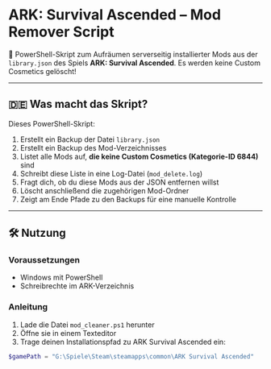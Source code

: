 # ARK: Survival Ascended – Mod Remover Script

🧹 PowerShell-Skript zum Aufräumen serverseitig installierter Mods aus der `library.json` des Spiels **ARK: Survival Ascended**. Es werden keine Custom Cosmetics gelöscht!

---

## 🇩🇪 Was macht das Skript?

Dieses PowerShell-Skript:

1. Erstellt ein Backup der Datei `library.json`
2. Erstellt ein Backup des Mod-Verzeichnisses
3. Listet alle Mods auf, **die keine Custom Cosmetics (Kategorie-ID 6844)** sind
4. Schreibt diese Liste in eine Log-Datei (`mod_delete.log`)
5. Fragt dich, ob du diese Mods aus der JSON entfernen willst
6. Löscht anschließend die zugehörigen Mod-Ordner
7. Zeigt am Ende Pfade zu den Backups für eine manuelle Kontrolle

---

## 🛠️ Nutzung

### Voraussetzungen

- Windows mit PowerShell
- Schreibrechte im ARK-Verzeichnis

### Anleitung

1. Lade die Datei `mod_cleaner.ps1` herunter
2. Öffne sie in einem Texteditor
3. Trage deinen Installationspfad zu ARK Survival Ascended ein:

```powershell
$gamePath = "G:\Spiele\Steam\steamapps\common\ARK Survival Ascended"
